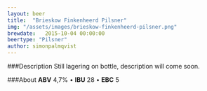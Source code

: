 ```yaml
---
layout: beer
title:  "Brieskow Finkenheerd Pilsner"
img: "/assets/images/brieskow-finkenheerd-pilsner.png"
brewdate:   2015-10-04 00:00:00
beertype: "Pilsner"
author: simonpalmqvist
---
```


###Description
Still lagering on bottle, description will come soon.

###About
__ABV__ 4,7% • __IBU__ 28 • __EBC__ 5